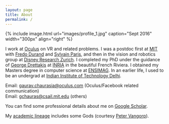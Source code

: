 ```yaml
---
layout: page
title: About
permalink: /
---
```


{% include image.html url="images/profile_1.jpg" caption="Sept 2016" width="300px" align="right" %}

I work at [Oculus] on VR and related problems.
I was a postdoc first at [MIT] with [Fredo Durand] and [Sylvain Paris],
and then in the vision and robotics group at [Disney Research Zurich]. I completed
my PhD under the guidance of [George Drettakis] at [INRIA] in the beautiful French
Riviera. I obtained my Masters degree in computer science at [ENSIMAG]. In an
earlier life, I used to be an undergrad at [Indian Institute of Technology Delhi].

Email: [gaurav.chaurasia@oculus.com] (Oculus/Facebook related communication) <br />
Email: [gchauras@csail.mit.edu] (others)

You can find some professional details about me on [Google Scholar].

My [academic lineage](files/GauravChaurasia_academic_lineage.pdf)
includes some Gods (courtesy [Peter Vangorp]).

[Disney Research Zurich]: http://www.disneyresearch.com/research-labs/disney-research-zurich/
[INRIA]: https://team.inria.fr/graphdeco/
[Indian Institute of Technology Delhi]: http://www.cse.iitd.ac.in
[George Drettakis]: http://www-sop.inria.fr/members/George.Drettakis
[ENSIMAG]: http://ensimag.grenoble-inp.fr
[Fredo Durand]: http://people.csail.mit.edu/fredo/
[Sylvain Paris]: http://people.csail.mit.edu/sparis/
[MIT]: http://www.csail.mit.edu/
[Oculus]: https://www.oculus.com/
[Google Scholar]: http://scholar.google.com/citations?user={{site.author.scholar}}&hl=en&oi=ao
[gchauras@csail.mit.edu]: mailto:gchauras@csail.mit.edu
[gaurav.chaurasia@oculus.com]: mailto:gaurav.chaurasia@oculus.com
[Peter Vangorp]: http://users.telenet.be/pvangorp/
